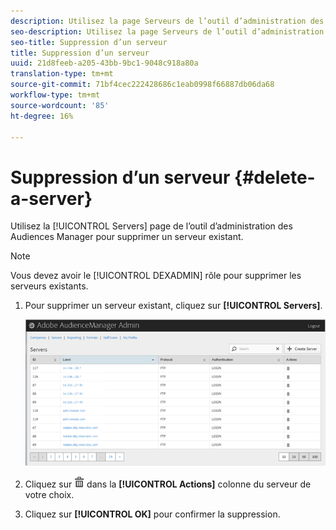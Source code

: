 ```yaml
---
description: Utilisez la page Serveurs de l’outil d’administration des Audiences Manager pour supprimer un serveur existant.
seo-description: Utilisez la page Serveurs de l’outil d’administration des Audiences Manager pour supprimer un serveur existant.
seo-title: Suppression d’un serveur
title: Suppression d’un serveur
uuid: 21d8feeb-a205-43bb-9bc1-9048c918a80a
translation-type: tm+mt
source-git-commit: 71bf4cec222428686c1eab0998f66887db06da68
workflow-type: tm+mt
source-wordcount: '85'
ht-degree: 16%

---
```



# Suppression d’un serveur {#delete-a-server}

Utilisez la [!UICONTROL Servers] page de l’outil d’administration des Audiences Manager pour supprimer un serveur existant.

<!-- t_delete_server.xml -->

>[!NOTE]
>
>Vous devez avoir le [!UICONTROL DEXADMIN] rôle pour supprimer les serveurs existants.

1. Pour supprimer un serveur existant, cliquez sur **[!UICONTROL Servers]**.

   ![Résultat de l’étape](assets/servers.png)

1. Cliquez sur ![](assets/icon_delete.png) dans la **[!UICONTROL Actions]** colonne du serveur de votre choix.
1. Cliquez sur **[!UICONTROL OK]** pour confirmer la suppression.
